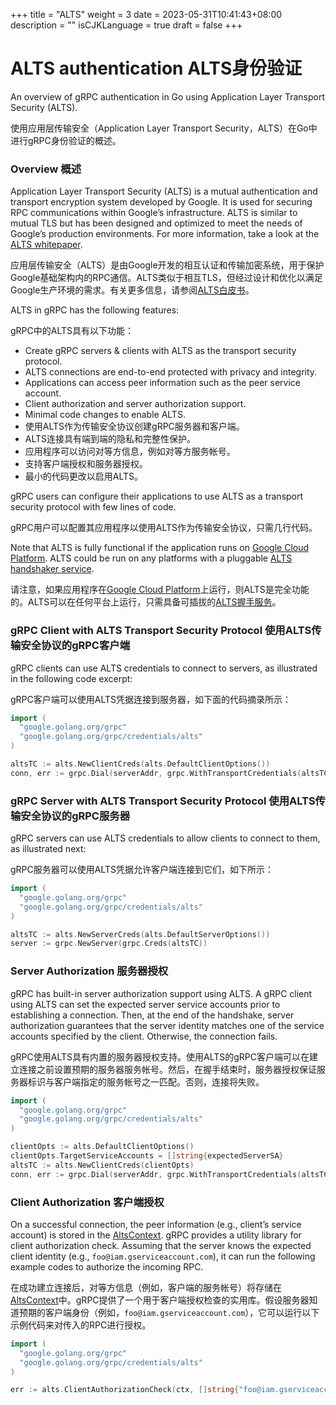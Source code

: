 +++
title = "ALTS"
weight = 3
date = 2023-05-31T10:41:43+08:00
description = ""
isCJKLanguage = true
draft = false
+++

# ALTS authentication ALTS身份验证

An overview of gRPC authentication in Go using Application Layer Transport Security (ALTS).

使用应用层传输安全（Application Layer Transport Security，ALTS）在Go中进行gRPC身份验证的概述。



### Overview 概述

Application Layer Transport Security (ALTS) is a mutual authentication and transport encryption system developed by Google. It is used for securing RPC communications within Google’s infrastructure. ALTS is similar to mutual TLS but has been designed and optimized to meet the needs of Google’s production environments. For more information, take a look at the [ALTS whitepaper](https://cloud.google.com/security/encryption-in-transit/application-layer-transport-security).

应用层传输安全（ALTS）是由Google开发的相互认证和传输加密系统，用于保护Google基础架构内的RPC通信。ALTS类似于相互TLS，但经过设计和优化以满足Google生产环境的需求。有关更多信息，请参阅[ALTS白皮书](https://cloud.google.com/security/encryption-in-transit/application-layer-transport-security)。

ALTS in gRPC has the following features:

gRPC中的ALTS具有以下功能：

- Create gRPC servers & clients with ALTS as the transport security protocol.
- ALTS connections are end-to-end protected with privacy and integrity.
- Applications can access peer information such as the peer service account.
- Client authorization and server authorization support.
- Minimal code changes to enable ALTS.
- 使用ALTS作为传输安全协议创建gRPC服务器和客户端。
- ALTS连接具有端到端的隐私和完整性保护。
- 应用程序可以访问对等方信息，例如对等方服务帐号。
- 支持客户端授权和服务器授权。
- 最小的代码更改以启用ALTS。

gRPC users can configure their applications to use ALTS as a transport security protocol with few lines of code.

gRPC用户可以配置其应用程序以使用ALTS作为传输安全协议，只需几行代码。

Note that ALTS is fully functional if the application runs on [Google Cloud Platform](https://cloud.google.com/). ALTS could be run on any platforms with a pluggable [ALTS handshaker service](https://github.com/grpc/grpc/blob/7e367da22a137e2e7caeae8342c239a91434ba50/src/proto/grpc/gcp/handshaker.proto#L224-L234).

请注意，如果应用程序在[Google Cloud Platform](https://cloud.google.com/)上运行，则ALTS是完全功能的。ALTS可以在任何平台上运行，只需具备可插拔的[ALTS握手服务](https://github.com/grpc/grpc/blob/7e367da22a137e2e7caeae8342c239a91434ba50/src/proto/grpc/gcp/handshaker.proto#L224-L234)。

### gRPC Client with ALTS Transport Security Protocol 使用ALTS传输安全协议的gRPC客户端

gRPC clients can use ALTS credentials to connect to servers, as illustrated in the following code excerpt:

gRPC客户端可以使用ALTS凭据连接到服务器，如下面的代码摘录所示：

```go
import (
  "google.golang.org/grpc"
  "google.golang.org/grpc/credentials/alts"
)

altsTC := alts.NewClientCreds(alts.DefaultClientOptions())
conn, err := grpc.Dial(serverAddr, grpc.WithTransportCredentials(altsTC))
```

### gRPC Server with ALTS Transport Security Protocol 使用ALTS传输安全协议的gRPC服务器

gRPC servers can use ALTS credentials to allow clients to connect to them, as illustrated next:

gRPC服务器可以使用ALTS凭据允许客户端连接到它们，如下所示：

```go
import (
  "google.golang.org/grpc"
  "google.golang.org/grpc/credentials/alts"
)

altsTC := alts.NewServerCreds(alts.DefaultServerOptions())
server := grpc.NewServer(grpc.Creds(altsTC))
```

### Server Authorization 服务器授权

gRPC has built-in server authorization support using ALTS. A gRPC client using ALTS can set the expected server service accounts prior to establishing a connection. Then, at the end of the handshake, server authorization guarantees that the server identity matches one of the service accounts specified by the client. Otherwise, the connection fails.

gRPC使用ALTS具有内置的服务器授权支持。使用ALTS的gRPC客户端可以在建立连接之前设置预期的服务器服务帐号。然后，在握手结束时，服务器授权保证服务器标识与客户端指定的服务帐号之一匹配。否则，连接将失败。

```go
import (
  "google.golang.org/grpc"
  "google.golang.org/grpc/credentials/alts"
)

clientOpts := alts.DefaultClientOptions()
clientOpts.TargetServiceAccounts = []string{expectedServerSA}
altsTC := alts.NewClientCreds(clientOpts)
conn, err := grpc.Dial(serverAddr, grpc.WithTransportCredentials(altsTC))
```

### Client Authorization 客户端授权

On a successful connection, the peer information (e.g., client’s service account) is stored in the [AltsContext](https://github.com/grpc/grpc/blob/master/src/proto/grpc/gcp/altscontext.proto). gRPC provides a utility library for client authorization check. Assuming that the server knows the expected client identity (e.g., `foo@iam.gserviceaccount.com`), it can run the following example codes to authorize the incoming RPC.

在成功建立连接后，对等方信息（例如，客户端的服务帐号）将存储在[AltsContext](https://github.com/grpc/grpc/blob/master/src/proto/grpc/gcp/altscontext.proto)中。gRPC提供了一个用于客户端授权检查的实用库。假设服务器知道预期的客户端身份（例如，`foo@iam.gserviceaccount.com`），它可以运行以下示例代码来对传入的RPC进行授权。

```go
import (
  "google.golang.org/grpc"
  "google.golang.org/grpc/credentials/alts"
)

err := alts.ClientAuthorizationCheck(ctx, []string{"foo@iam.gserviceaccount.com"})
```